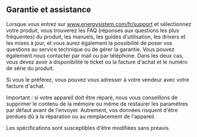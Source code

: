## Garantie et assistance

Lorsque vous entrez sur www.energysistem.com/fr/support et sélectionnez votre produit, vous trouverez les FAQ (réponses aux questions les plus fréquentes) du produit, les manuels, les guides d'utilisation, les drivers et les mises à jour, et vous aurez également la possibilité de poser vos questions au service technique ou de gérer la garantie.
Vous pouvez également nous contacter par mail ou par téléphone. Dans les deux cas, vous devez avoir à disponibilité le ticket ou la facture d'achat et le numéro de série du produit.

Si vous le préférez, vous pouvez vous adresser à votre vendeur avec votre facture d'achat.

Important : si votre appareil doit être réparé, nous vous conseillons de supprimer le contenu de la mémoire ou même de restaurer les paramètres par défaut avant de l'envoyer. Autrement, vos données risquent d'être perdues dû à la réparation ou au remplacement de l'appareil.

Les spécifications sont susceptibles d'être modifiées sans préavis.
